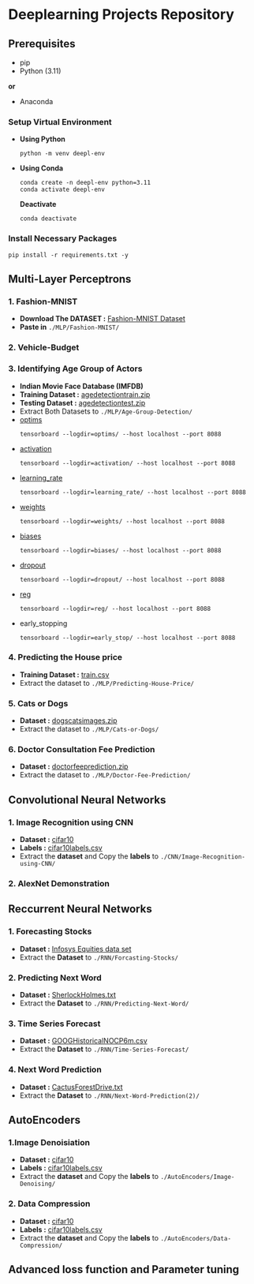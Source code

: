 # Deeplearning Projects Repository

## Prerequisites
* pip
* Python (3.11)

**or**
* Anaconda

### Setup Virtual Environment
* **Using Python**
    ```
    python -m venv deepl-env
    ```
* **Using Conda**
    ```
    conda create -n deepl-env python=3.11
    conda activate deepl-env
    ```
    **Deactivate**
    ```
    conda deactivate
    ```
### Install Necessary Packages
```
pip install -r requirements.txt -y
```
## Multi-Layer Perceptrons
### 1. Fashion-MNIST
* **Download The DATASET :** [Fashion-MNIST Dataset](https://infyspringboard.onwingspan.com/common-content-store/Shared/Shared/Public/lex_auth_0127785480690483207452_shared/web-hosted/assets/fashionmnisttrain.csv)
* **Paste in** `./MLP/Fashion-MNIST/`

### 2. Vehicle-Budget

### 3. Identifying Age Group of Actors
* **Indian Movie Face Database (IMFDB)**
* **Training Dataset :** [agedetectiontrain.zip](https://infyspringboard.onwingspan.com/common-content-store/Shared/Shared/Public/lex_auth_012776431940165632236_shared/web-hosted/assets/agedetectiontrain.zip)
* **Testing Dataset :** [agedetectiontest.zip](https://infyspringboard.onwingspan.com/common-content-store/Shared/Shared/Public/lex_auth_012776431940165632236_shared/web-hosted/assets/agedetectiontest.zip)
* Extract Both Datasets to `./MLP/Age-Group-Detection/`
* [optims](https://infyspringboard.onwingspan.com/common-content-store/Shared/Shared/Public/lex_auth_012776456297463808249_shared/web-hosted/assets/optims.zip)
    ```
    tensorboard --logdir=optims/ --host localhost --port 8088
    ```
* [activation](https://infyspringboard.onwingspan.com/common-content-store/Shared/Shared/Public/lex_auth_012776456297463808249_shared/web-hosted/assets/activation.zip)
    ```
    tensorboard --logdir=activation/ --host localhost --port 8088
    ```
* [learning_rate](https://infyspringboard.onwingspan.com/common-content-store/Shared/Shared/Public/lex_auth_012776456297463808249_shared/web-hosted/assets/learningrate.zip)
    ```
    tensorboard --logdir=learning_rate/ --host localhost --port 8088
    ```
* [weights](https://infyspringboard.onwingspan.com/common-content-store/Shared/Shared/Public/lex_auth_012776456297463808249_shared/web-hosted/assets/weights.zip)
    ```
    tensorboard --logdir=weights/ --host localhost --port 8088
    ```
* [biases](https://infyspringboard.onwingspan.com/common-content-store/Shared/Shared/Public/lex_auth_012776456297463808249_shared/web-hosted/assets/biases.zip)
    ```
    tensorboard --logdir=biases/ --host localhost --port 8088
    ```
* [dropout](https://infyspringboard.onwingspan.com/common-content-store/Shared/Shared/Public/lex_auth_012776456297463808249_shared/web-hosted/assets/dropout.zip)
    ```
    tensorboard --logdir=dropout/ --host localhost --port 8088
    ```
* [reg](https://infyspringboard.onwingspan.com/common-content-store/Shared/Shared/Public/lex_auth_012776456297463808249_shared/web-hosted/assets/reg.zip)
    ```
    tensorboard --logdir=reg/ --host localhost --port 8088
    ```
* early_stopping
    ```
    tensorboard --logdir=early_stop/ --host localhost --port 8088
    ```

### 4. Predicting the House price
* **Training Dataset :** [train.csv](https://infyspringboard.onwingspan.com/common-content-store/Shared/Shared/Public/lex_auth_012776490282680320258_shared/web-hosted/assets/train.csv)
* Extract the dataset to `./MLP/Predicting-House-Price/`

### 5. Cats or Dogs
* **Dataset :** [dogscatsimages.zip](https://infyspringboard.onwingspan.com/common-content-store/Shared/Shared/Public/lex_auth_012776492416663552259_shared/web-hosted/assets/dogscatsimages.zip)
* Extract the dataset to `./MLP/Cats-or-Dogs/`

### 6. Doctor Consultation Fee Prediction
* **Dataset :** [doctorfeeprediction.zip](https://infyspringboard.onwingspan.com/common-content-store/Shared/Shared/Public/lex_auth_012776492416663552259_shared/web-hosted/assets/doctorfeesprediction.zip)
* Extract the dataset to `./MLP/Doctor-Fee-Prediction/`

## Convolutional Neural Networks
### 1. Image Recognition using CNN
* **Dataset :** [cifar10](https://infyspringboard.onwingspan.com/common-content-store/Shared/Shared/Public/lex_auth_012782825259556864334_shared/web-hosted/assets/cifar10.zip)
* **Labels :** [cifar10labels.csv](https://infyspringboard.onwingspan.com/common-content-store/Shared/Shared/Public/lex_auth_012782825259556864334_shared/web-hosted/assets/cifar10Labels.csv)
* Extract the **dataset** and Copy the **labels** to `./CNN/Image-Recognition-using-CNN/`
### 2. AlexNet Demonstration

## Reccurrent Neural Networks
### 1. Forecasting Stocks
* **Dataset :** [Infosys Equities data set](https://infyspringboard.onwingspan.com/common-content-store/Shared/Shared/Public/lex_auth_01279071059759104047_shared/web-hosted/assets/INFY20002008.csv)
* Extract the **Dataset** to `./RNN/Forcasting-Stocks/`

### 2. Predicting Next Word
* **Dataset :** [SherlockHolmes.txt](https://infyspringboard.onwingspan.com/common-content-store/Shared/Shared/Public/lex_auth_0127914004370472964_shared/web-hosted/assets/SherlockHolmes.txt)
* Extract the **Dataset** to `./RNN/Predicting-Next-Word/`

### 3. Time Series Forecast
* **Dataset :** [GOOGHistoricalNOCP6m.csv](https://infyspringboard.onwingspan.com/common-content-store/Shared/Shared/Public/lex_auth_01279144948849868822_shared/web-hosted/assets/GOOGHistoricalNOCP6m.csv)
* Extract the **Dataset** to `./RNN/Time-Series-Forecast/`

### 4. Next Word Prediction
* **Dataset :** [CactusForestDrive.txt](https://infyspringboard.onwingspan.com/common-content-store/Shared/Shared/Public/lex_auth_01279144948849868822_shared/web-hosted/assets/CactusForestDrive.txt)
* Extract the **Dataset** to `./RNN/Next-Word-Prediction(2)/`

## AutoEncoders
### 1.Image Denoisiation
* **Dataset :** [cifar10](https://infyspringboard.onwingspan.com/common-content-store/Shared/Shared/Public/lex_auth_012782825259556864334_shared/web-hosted/assets/cifar10.zip)
* **Labels :** [cifar10labels.csv](https://infyspringboard.onwingspan.com/common-content-store/Shared/Shared/Public/lex_auth_012782825259556864334_shared/web-hosted/assets/cifar10Labels.csv)
* Extract the **dataset** and Copy the **labels** to `./AutoEncoders/Image-Denoising/`
### 2. Data Compression
* **Dataset :** [cifar10](https://infyspringboard.onwingspan.com/common-content-store/Shared/Shared/Public/lex_auth_012782825259556864334_shared/web-hosted/assets/cifar10.zip)
* **Labels :** [cifar10labels.csv](https://infyspringboard.onwingspan.com/common-content-store/Shared/Shared/Public/lex_auth_012782825259556864334_shared/web-hosted/assets/cifar10Labels.csv)
* Extract the **dataset** and Copy the **labels** to `./AutoEncoders/Data-Compression/`

## Advanced loss function and Parameter tuning
